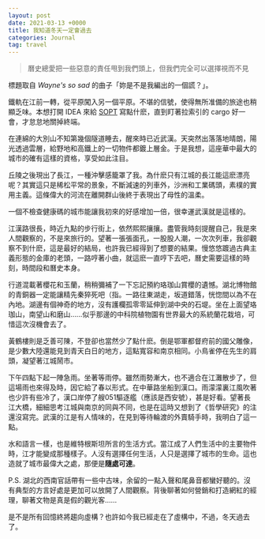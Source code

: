 ```yaml
---
layout: post
date: 2021-03-13 +0000
title: 我知道冬天一定會過去
categories: Journal
tag: travel
---
```


>  曆史總愛把一些惡意的責任甩到我們頭上，但我們完全可以選擇視而不見

標題取自 *Wayne's so sad* 的曲子「妳是不是我編出的一個謊？」。

鐵軌在江前一轉，從平原闖入另一個平原。不堪的信號，使得無所准備的旅途也稍顯乏味。本想打開 IDEA 來給 [SOPT][1] 寫點什麽，直到盯著拉索引的 cargo 好一會，才怠怠地關掉終端。

在連綿的大別山不知第幾個隧道睡去，醒來時已近武漢。天突然出落落地晴朗，陽光透過雲層，給野地和高鐵上的一切物件都鍍上層金。于是我想，這座華中最大的城市的確有這樣的資格，享受如此注目。

丘陵之後現出了長江，一種沖擊感籠罩了我。為什麽只有江城的長江能這麽漂亮呢？其實這只是稀松平常的景象，不斷減速的列車外，沙洲和工業碼頭，素樸的實用主義。這條偉大的河流在離開群山後終于表現出了母性的溫柔。

一個不檢查健康碼的城市能讓我初來的好感增加一倍，很幸運武漢就是這樣的。

江漢路很長，時近九點的步行街上，依然熙熙攘攘。盡管我時刻提醒自己，我是來人間觀察的，不是來旅行的。望著一張張面孔，一股股人潮，一次次列車，我卻觀察不到什麽，這是最好的結局，也許我已經得到了想要的結果。慢悠悠踱過古典主義形態的金庫的老頭，一路哼著小曲，就這麽一直哼下去吧，曆史需要這樣的時刻，時間段和曆史本身。

行道混載著櫻花和玉蘭，稍稍彌補了一下忘記預約珞珈山賞櫻的遺憾。湖北博物館的青銅器一定能讓精先秦猝死吧（指。一路往東湖走，坂道錯落，恍惚間以為不在內地。湖邊有個神奇的地方，沒有護欄孤零零延伸到湖中央的石堤。坐在上面望珞珈山，南望山和磨山……似乎那邊的中科院植物園有世界最大的系統蘭花栽培，可惜這次沒機會去了。

黃鶴樓則是乏善可陳，不登卻也當然少了點什麽。倒是鄂軍都督府前的國父雕像，是少數大陸還能見到青天白日的地方，這點寬容和南京相同。小鳥雀停在先生的肩頭，凝望著江城鬧市。

下午四點下起一陣急雨。坐著等雨停。雖然雨勢漸大，也不適合在江灘散步了，但這場雨也來得及時，因它給了春以形式。在中華路坐船到漢口。雨濛濛裏江風吹著也少許有些冷了，漢口岸停了艘051驅逐艦（應該是西安號），甚是好看。望著長江大橋，細細思考江城與南京的同與不同，也是在這時又想到了《哲學研究》的注還沒寫完。武漢的江是有人情味的，在見到等待輪渡的外賣騎手時，我明白了這一點。

水和語言一樣，也是維特根斯坦所言的生活方式。當江成了人們生活中的主要物件時，江才能變成那種樣子。人沒有選擇任何生活，人只是選擇了城市的生命。這也造就了城市最偉大之處，那便是**隨處可達**。


P.S. 湖北的西南官話帶有一些中古味，余留的一點入聲和尾鼻音都蠻好聽的。沒有典型的方言好處是更加可以放開了人間觀察。背後聊著如何營銷和打造網紅的經理，聊著文物是真是假的觀光客……


是不是所有回憶終將趨向虛構？也許如今我已經走在了虛構中，不過，冬天過去了。

[1]:	https://github.com/njupt-nyr/sopt